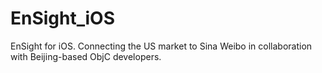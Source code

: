 # EnSight_iOS
EnSight for iOS. Connecting the US market to Sina Weibo in collaboration with Beijing-based ObjC developers.
